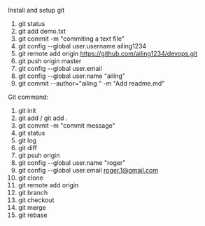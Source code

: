 Install and setup git
1. git status
2. git add demo.txt
3. git commit -m "commiting a text file"
4. git config --global user.username ailing1234
5. git remote add origin https://github.com/ailing1234/devops.git
6. git push origin master
7. git config --global user.email <email>
8. git config --global user.name "ailing" 
9. git commit --author="ailing <email>" -m "Add readme.md"


Git command:
1.  git init
2.  git add / git add .
3.  git commit -m "commit message"
4.  git status
5.  git log
6.  git diff
7.  git psuh origin <branch name>
8.  git config --global user.name "roger"
9.  git config --global user.email roger.1@gmail.com
10. git clone
11. git remote add origin <server>
12. git branch <branch name>
13. git checkout <branch name>
14. git merge <branch name>
15. git rebase


